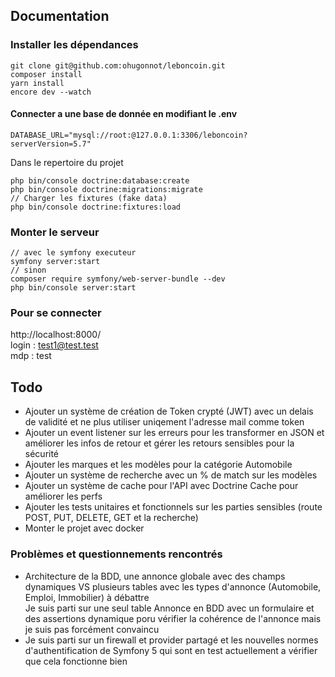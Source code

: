## Documentation

### Installer les dépendances
```shell
git clone git@github.com:ohugonnot/leboncoin.git
composer install
yarn install
encore dev --watch
```

#### Connecter a une base de donnée en modifiant le .env
```dotenv
DATABASE_URL="mysql://root:@127.0.0.1:3306/leboncoin?serverVersion=5.7"
```
Dans le repertoire du projet
```shell
php bin/console doctrine:database:create
php bin/console doctrine:migrations:migrate
// Charger les fixtures (fake data)
php bin/console doctrine:fixtures:load
```

### Monter le serveur
```shell
// avec le symfony executeur
symfony server:start
// sinon
composer require symfony/web-server-bundle --dev
php bin/console server:start
```

### Pour se connecter
http://localhost:8000/      
login : test1@test.test      
mdp : test

## Todo
- Ajouter un système de création de Token crypté (JWT) avec un delais de validité et ne plus utiliser uniqement l'adresse mail comme token
- Ajouter un event listener sur les erreurs pour les transformer en JSON et améliorer les infos de retour et gérer les retours sensibles pour la sécurité
- Ajouter les marques et les modèles pour la catégorie Automobile
- Ajouter un système de recherche avec un % de match sur les modèles
- Ajouter un système de cache pour l'API avec Doctrine Cache pour améliorer les perfs
- Ajouter les tests unitaires et fonctionnels sur les parties sensibles (route POST, PUT, DELETE, GET et la recherche)
- Monter le projet avec docker

### Problèmes et questionnements rencontrés
- Architecture de la BDD, une annonce globale avec des champs dynamiques VS plusieurs tables avec les types d'annonce (Automobile, Emploi, Immobilier) à débattre     
Je suis parti sur une seul table Annonce en BDD avec un formulaire et des assertions dynamique poru vérifier la cohérence de l'annonce mais je suis pas forcément convaincu
- Je suis parti sur un firewall et provider partagé et les nouvelles normes d'authentification de Symfony 5 qui sont en test actuellement a vérifier que cela fonctionne bien